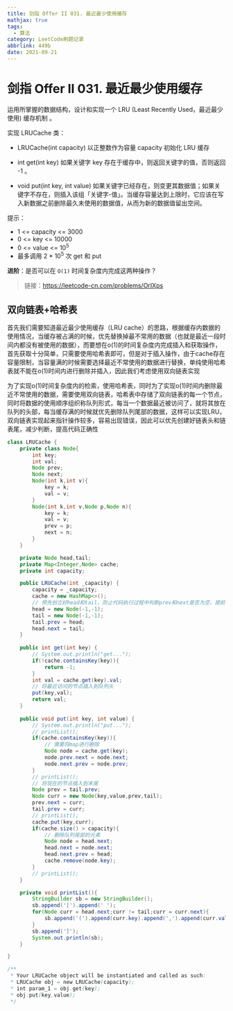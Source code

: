 ```yaml
---
title: 剑指 Offer II 031. 最近最少使用缓存
mathjax: true
tags:
  - 算法
category: LeetCode刷题记录
abbrlink: 449b
date: 2021-09-21
---
```

# 剑指 Offer II 031. 最近最少使用缓存

运用所掌握的数据结构，设计和实现一个  LRU (Least Recently Used，最近最少使用) 缓存机制 。

实现 LRUCache 类：

- LRUCache(int capacity) 以正整数作为容量 capacity 初始化 LRU 缓存

- int get(int key) 如果关键字 key 存在于缓存中，则返回关键字的值，否则返回 -1 。

- void put(int key, int value) 如果关键字已经存在，则变更其数据值；如果关键字不存在，则插入该组「关键字-值」。当缓存容量达到上限时，它应该在写入新数据之前删除最久未使用的数据值，从而为新的数据值留出空间。

提示：

- 1 <= capacity <= 3000
- 0 <= key <= 10000
- 0 <= value <= 10<sup>5</sup>
- 最多调用 2 * 10<sup>5</sup> 次 get 和 put

**进阶**：是否可以在 `O(1)` 时间复杂度内完成这两种操作？

> 链接：https://leetcode-cn.com/problems/OrIXps

<!-- more -->

## 双向链表+哈希表

首先我们需要知道最近最少使用缓存（LRU cache）的思路，根据缓存内数据的使用情况，当缓存被占满的时候，优先替换掉最不常用的数据（也就是最近一段时间内都没有被使用的数据），而要想在o(1)的时间复杂度内完成插入和获取操作，首先获取十分简单，只需要使用哈希表即可，但是对于插入操作，由于cache存在容量限制，当容量满的时候需要选择最近不常使用的数据进行替换，单纯使用哈希表就不能在o(1)时间内进行删除并插入，因此我们考虑使用双向链表实现

为了实现o(1)时间复杂度内的检索，使用哈希表，同时为了实现o(1)时间内删除最近不常使用的数据，需要使用双向链表，哈希表中存储了双向链表的每一个节点，同时将数据的使用顺序组织称队列形式，每当一个数据最近被访问了，就将其放在队列的头部，每当缓存满的时候就优先删除队列尾部的数据，这样可以实现LRU，双向链表实现起来指针操作较多，容易出现错误，因此可以优先创建好链表头和链表尾，减少判断，提高代码正确性

```java
class LRUCache {
    private class Node{
        int key;
        int val;
        Node prev;
        Node next;
        Node(int k,int v){
            key = k;
            val = v;
        }
        Node(int k,int v,Node p,Node n){
            key = k;
            val = v;
            prev = p;
            next = n;
        }
    }

    private Node head,tail;
    private Map<Integer,Node> cache;
    private int capacity;

    public LRUCache(int _capacity) {
        capacity = _capacity;
        cache = new HashMap<>();
        // 预先创立好head和tail，防止代码执行过程中判断prev和next是否为空，提前创建好head和tail节点就可以保证不为空，减少出错几率
        head = new Node(-1,-1);
        tail = new Node(-1,-1);
        tail.prev = head;
        head.next = tail;
    }
    
    public int get(int key) {
        // System.out.println("get...");
        if(!cache.containsKey(key)){
            return -1;
        }
        int val = cache.get(key).val;
      	// 将最近访问的节点插入到队列头
        put(key,val);
        return val;
    }
    
    public void put(int key, int value) {
        // System.out.println("put...");
        // printList();
        if(cache.containsKey(key)){
            // 需要将map进行删除
            Node node = cache.get(key);
            node.prev.next = node.next;
            node.next.prev = node.prev;
        }
        // printList();
        // 将现在的节点插入到末尾
        Node prev = tail.prev;
        Node curr = new Node(key,value,prev,tail);
        prev.next = curr;
        tail.prev = curr;
        // printList();
        cache.put(key,curr);
        if(cache.size() > capacity){
            // 删除队列尾部的元素
            Node node = head.next;
            head.next = node.next;
            head.next.prev = head;
            cache.remove(node.key);
        }
        // printList();
    }

    private void printList(){
        StringBuilder sb = new StringBuilder();
        sb.append('[').append(' ');
        for(Node curr = head.next;curr != tail;curr = curr.next){
            sb.append('(').append(curr.key).append(',').append(curr.val).append(')').append(' ');
        }
        sb.append(']');
        System.out.println(sb);
    }

}

/**
 * Your LRUCache object will be instantiated and called as such:
 * LRUCache obj = new LRUCache(capacity);
 * int param_1 = obj.get(key);
 * obj.put(key,value);
 */
```

